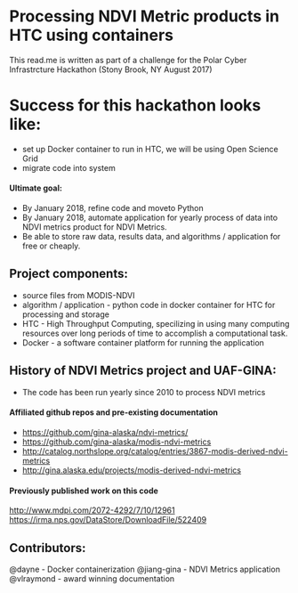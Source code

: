 # Processing NDVI Metric products in HTC using containers
This read.me is written as part of a challenge for the Polar Cyber Infrastrcture Hackathon (Stony Brook, NY August 2017)



# Success for this hackathon looks like:
* set up Docker container to run in HTC, we will be using Open Science Grid
* migrate code into system

#### Ultimate goal: 
* By January 2018, refine code and moveto Python
* By January 2018, automate application for yearly process of data into NDVI metrics product for NDVI Metrics. 
* Be able to store raw data, results data, and algorithms / application for free or cheaply.

## Project components:
* source files from MODIS-NDVI
* algorithm / application - python code in docker container for HTC for processing and storage
* HTC - High Throughput Computing, specilizing in using many computing resources over long periods of time to accomplish a computational task.
* Docker - a software container platform for running the application

## History of NDVI Metrics project and UAF-GINA:
* The code has been run yearly since 2010 to process NDVI metrics

#### Affiliated github repos and pre-existing documentation
* https://github.com/gina-alaska/ndvi-metrics/
* https://github.com/gina-alaska/modis-ndvi-metrics
* http://catalog.northslope.org/catalog/entries/3867-modis-derived-ndvi-metrics
* http://gina.alaska.edu/projects/modis-derived-ndvi-metrics

#### Previously published work on this code
http://www.mdpi.com/2072-4292/7/10/12961
https://irma.nps.gov/DataStore/DownloadFile/522409

## Contributors:
@dayne - Docker containerization
@jiang-gina - NDVI Metrics application
@vlraymond - award winning documentation


